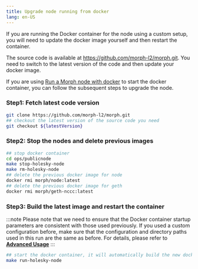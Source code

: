```yaml
---
title: Upgrade node running from docker
lang: en-US
---
```


If you are running the Docker container for the node using a custom setup, you will need to update the docker image yourself and then restart the container. 

The source code is available at https://github.com/morph-l2/morph.git. You need to switch to the latest version of the code and then update your docker image.

If you are using  [Run a Morph node with docker](../2-how-to-run-a-morph-node-docker.md) to start the docker container, you can follow the subsequent steps to upgrade the node.

### Step1:  Fetch latest code version 
```bash
git clone https://github.com/morph-l2/morph.git
## checkout the latest version of the source code you need
git checkout ${latestVersion}
```
### Step2: Stop the nodes and delete previous images

```bash
## stop docker container
cd ops/publicnode
make stop-holesky-node
make rm-holesky-node
## delete the previous docker image for node
docker rmi morph/node:latest
## delete the previous docker image for geth
docker rmi morph/geth-nccc:latest
```

### Step3: Build the latest image and restart the container

:::note 
Please note that we need to ensure that the Docker container startup parameters are consistent with those used previously. If you used a custom configuration before, make sure that the configuration and directory paths used in this run are the same as before. For details, please refer to [**Advanced Usage**](../2-how-to-run-a-morph-node-docker.md#advanced-usage) 
:::

```bash
## start the docker container, it will automatically build the new docker images
make run-holesky-node
```


